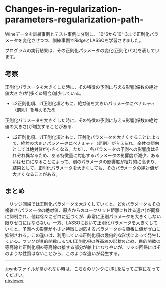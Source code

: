 # Changes-in-regularization-parameters-regularization-path-
Wineデータを訓練事例とテスト事例に分割し、 10^6から10^-3まで正則化パラメータを変化させつつ、訓練事例でRidgeとLASSOを学習させました。  

プログラムの実行結果は、その正則化パラメータの変化(正則化パス)を表しています。

## 考察
正則化パラメータを大きくした時に、その特徴の予測に与える影響(係数の絶対値大きさ)が(多くの場合)減少している。  
  - L2正則化項、L1正則化項ともに、絶対値を大きいパラメータにペナルティ（罰則）を与えるため

正則化パラメータを大きくした時に、その特徴の予測に与える影響(係数の絶対値の大きさ)が増加することがある. 
 - L2正則化項、L1正則化項ともに、正則化パラメータを大きくすることによって、絶対の大きいパラメータにペナルティ（罰則）が与えられ、全体の傾向としては絶対値が小さくなる。ただし、各パラメータの予測への影響度はそれぞれ異なるため、ある特徴量に対応するパラメータの影響度が減少、あるいはゼロになることによって、別のパラメータの影響度が相対的に高まり、結果として、正則化パラメータを大きくしても、そのパラメータの絶対値が大きくなることがある。

## まとめ
　リッジ回帰では正則化パラメータを大きくしていくと、どのパラメータもその複雑さ(パラメータの絶対値、原点からのユークリッド距離における遠さ)が同様に抑制され、値は徐々にゼロに近づくが、非常に正則パラメータを大きくしない限りゼロにはならない。一方、LASSOにおいて正則化パラメータを大きくしていくと、予測への影響が小さい特徴に対応するパラメータから順番に値がゼロに抑制される。この違いは、利用している正則化項の幾何的な形状によって発生している。ラッソが目的関数にもつL1正則化項の等高線の形状のため、目的関数の等高線と正則化項の等高線の接する部分が軸上になりやいが、リッジ回帰にはそのような性質はないことから、このような違いが発生する。

***
.ipynbファイルが開かれない時は、こちらのリンクにURLを貼ってご覧になってください。  
[nbviewer](https://nbviewer.jupyter.org/)
